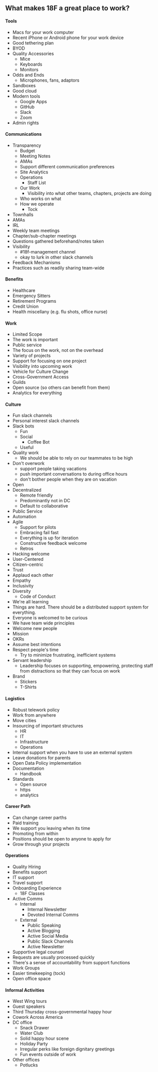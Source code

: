 ## What makes 18F a great place to work?  


#### Tools
* Macs for your work computer
* Recent iPhone or Android phone for your work device
* Good tethering plan 
* BYOD
* Quality Accessories 
  * Mice
  * Keyboards
  * Monitors 
* Odds and Ends 
  * Microphones, fans, adaptors
* Sandboxes 
* Good cloud 
* Modern tools 
  * Google Apps
  * GitHub
  * Slack 
  * Zoom 
* Admin rights 

#### Communications 

* Transparency
  * Budget 
  * Meeting Notes
  * AMAs
  * Support different communication preferences 
  * Site Analytics 
  * Operations 
    * Staff List 
  * Our Work 
    * Visibility into what other teams, chapters, projects are doing 
  * Who works on what 
  * How we operate 
    * Tock 
* Townhalls
* AMAs
* IRL 
* Weekly team meetings 
* Chapter/sub-chapter meetings 
* Questions gathered beforehand/notes taken 
* Visibility
  * #18f-management channel
  * okay to lurk in other slack channels 
* Feedback Mechanisms 
* Practices such as readily sharing team-wide

#### Benefits 
* Healthcare 
* Emergency Sitters 
* Retirement Programs 
* Credit Union 
* Health miscellany (e.g. flu shots, office nurse) 

#### Work 
* Limited Scope 
* The work is important 
* Public service 
* The focus on the work, not on the overhead 
* Variety of projects 
* Support for focusing on one project 
* Visibility into upcoming work 
* Vehicle for Culture Change 
* Cross-Government Access 
* Guilds 
* Open source (so others can benefit from them) 
* Analytics for everything

#### Culture 

* Fun slack channels 
* Personal interest slack channels 
* Slack bots
  * Fun 
  * Social
    * Coffee Bot 
  * Useful 
* Quality work 
  * We should be able to rely on our teammates to be high 
* Don't overwork 
  * support people taking vacations 
  * push important conversations to during office hours 
  * don't bother people when they are on vacation 
* Open 
* Decentralized 
  * Remote friendly 
  * Predominantly not in DC
  * Default to collaborative 
* Public Service 
* Automation 
* Agile 
  * Support for pilots 
  * Embracing fail fast 
  * Everything is up for iteration 
  * Constructive feedback welcome
  * Retros 
* Hacking welcome 
* User-Centered 
* Citizen-centric 
* Trust 
* Applaud each other 
* Empathy
* Inclusivity 
* Diversity
  * Code of Conduct 
* We're all learning
* Things are hard.  There should be a distributed support system for everything.  
* Everyone is welcomed to be curious
* We have team wide principles  
* Welcome new people 
* Mission 
* OKRs
* Assume best intentions 
* Respect people's time 
  * Try to minimize frustrating, inefficient systems 
* Servant leadership
  * Leadership focuses on supporting, empowering, protecting staff from distractions so that they can focus on work 
* Brand
  * Stickers
  * T-Shirts

#### Logistics 
* Robust telework policy 
* Work from anywhere 
* Move cities 
* Insourcing of important structures 
  * HR
  * IT
  * Infrastructure 
  * Operations 
* Internal support when you have to use an external system 
* Leave donations for parents 
* Open Data Policy implementation 
* Documentation 
  * Handbook 
* Standards 
  * Open source
  * https
  * analytics 


#### Career Path
* Can change career parths 
* Paid training 
* We support you leaving when its time 
* Promoting from within
* Positions should be open to anyone to apply for
* Grow through your projects 

#### Operations 
* Quality Hiring 
* Benefits support 
* IT support 
* Travel support 
* Onboarding Experience 
  * 18F Classes 
* Active Comms
  * Internal
    * Internal Newsletter
    * Devoted Internal Comms
  * External 
    * Public Speaking 
    * Active Blogging 
    * Active Social Media 
    * Public Slack Channels 
    * Active Newsletter 
* Supportive legal counsel 
* Requests are usually processed quickly
* There's a sense of accountability from support functions 
* Work Groups 
* Easier timekeeping (tock)
* Open office space 

#### Informal Activities 
* West Wing tours 
* Guest speakers 
* Third Thursday cross-governmental happy hour 
* Cowork Across America 
* DC office 
   * Snack Drawer 
   * Water Club 
   * Solid happy hour scene
   * Holiday Party
   * Irregular perks like foreign dignitary greetings 
   * Fun events outside of work 
* Other offices 
  * Potlucks 
